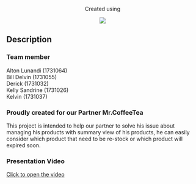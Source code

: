 <p align="center">
    Created using
</p>
<p align="center"><img src="https://laravel.com/assets/img/components/logo-laravel.svg"></p>

## Description

### Team member
Alton Lunandi (1731064) <br />
Bill Delvin (1731055) <br />
Derick (1731032) <br />
Kelly Sandrine (1731026) <br />
Kelvin (1731037) <br />

### Proudly created for our Partner Mr.CoffeeTea
This project is intended to help our partner to solve his issue about managing his products with summary view of his products, he can easily consider which product that need to be re-stock or which product will expired soon.

### Presentation Video
<a href="https://youtu.be/H__b1Y2r334h596s70">Click to open the video</a>
